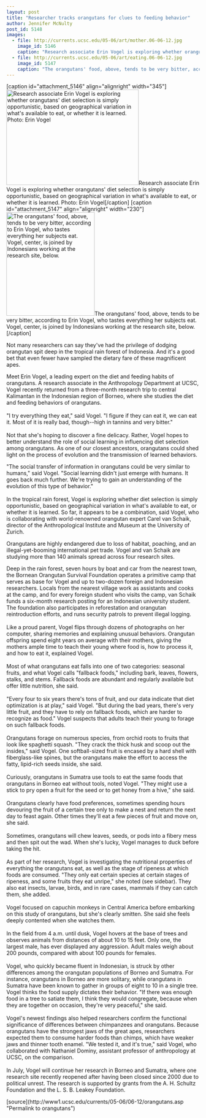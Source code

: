 ```yaml
---
layout: post
title: "Researcher tracks orangutans for clues to feeding behavior"
author: Jennifer McNulty
post_id: 5148
images:
  - file: http://currents.ucsc.edu/05-06/art/mother.06-06-12.jpg
    image_id: 5146
    caption: "Research associate Erin Vogel is exploring whether orangutans' diet selection is simply opportunistic, based on geographical variation in what's available to eat, or whether it is learned. Photo: Erin Vogel"
  - file: http://currents.ucsc.edu/05-06/art/eating.06-06-12.jpg
    image_id: 5147
    caption: "The orangutans' food, above, tends to be very bitter, according to Erin Vogel, who tastes everything her subjects eat. Vogel, center, is joined by Indonesians working at the research site, below."
---
```


[caption id="attachment_5146" align="alignright" width="345"]<a href="http://localhost/mysite/wp-content/uploads/2006/06/mother.06-06-12.jpg"><img class="size-full wp-image-5146" src="http://localhost/mysite/wp-content/uploads/2006/06/mother.06-06-12.jpg" alt="Research associate Erin Vogel is exploring whether orangutans' diet selection is simply opportunistic, based on geographical variation in what's available to eat, or whether it is learned. Photo: Erin Vogel" width="345" height="249" /></a>Research associate Erin Vogel is exploring whether orangutans' diet selection is simply opportunistic, based on geographical variation in what's available to eat, or whether it is learned. Photo: Erin Vogel[/caption]
[caption id="attachment_5147" align="alignright" width="230"]<a href="http://localhost/mysite/wp-content/uploads/2006/06/eating.06-06-12.jpg"><img class="size-full wp-image-5147" src="http://localhost/mysite/wp-content/uploads/2006/06/eating.06-06-12.jpg" alt="The orangutans' food, above, tends to be very bitter, according to Erin Vogel, who tastes everything her subjects eat. Vogel, center, is joined by Indonesians working at the research site, below." width="230" height="270" /></a>The orangutans' food, above, tends to be very bitter, according to Erin Vogel, who tastes everything her subjects eat. Vogel, center, is joined by Indonesians working at the research site, below.[/caption]
<a name="content" id="content"></a>
<p>
  Not many researchers can say they've had the privilege of dodging orangutan spit deep in the tropical rain forest of Indonesia. And it's a good bet that even fewer have sampled the dietary fare of these magnificent apes.
</p>
<p>
  Meet Erin Vogel, a leading expert on the diet and feeding habits of orangutans. A research associate in the Anthropology Department at UCSC, Vogel recently returned from a three-month research trip to central Kalimantan in the Indonesian region of Borneo, where she studies the diet and feeding behaviors of orangutans.<br>
  <br>
  "I try everything they eat," said Vogel. "I figure if they can eat it, we can eat it. Most of it is really bad, though--high in tannins and very bitter."<br>
  <br>
  Not that she's hoping to discover a fine delicacy. Rather, Vogel hopes to better understand the role of social learning in influencing diet selection among orangutans. As one of our closest ancestors, orangutans could shed light on the process of evolution and the transmission of learned behaviors.
</p>
<p>
  "The social transfer of information in orangutans could be very similar to humans," said Vogel. "Social learning didn't just emerge with humans. It goes back much further. We're trying to gain an understanding of the evolution of this type of behavior."<br>
  <br>
  In the tropical rain forest, Vogel is exploring whether diet selection is simply opportunistic, based on geographical variation in what's available to eat, or whether it is learned. So far, it appears to be a combination, said Vogel, who is collaborating with world-renowned orangutan expert Carel van Schaik, director of the Anthropological Institute and Museum at the University of Zurich.
</p>
<p>
  Orangutans are highly endangered due to loss of habitat, poaching, and an illegal-yet-booming international pet trade. Vogel and van Schaik are studying more than 140 animals spread across four research sites.
</p>
<p>
  Deep in the rain forest, seven hours by boat and car from the nearest town, the Bornean Orangutan Survival Foundation operates a primitive camp that serves as base for Vogel and up to two-dozen foreign and Indonesian researchers. Locals from the nearest village work as assistants and cooks at the camp, and for every foreign student who visits the camp, van Schaik funds a six-month research posting for an Indonesian university student. The foundation also participates in reforestation and orangutan reintroduction efforts, and runs security patrols to prevent illegal logging.<br>
  <br>
  Like a proud parent, Vogel flips through dozens of photographs on her computer, sharing memories and explaining unusual behaviors. Orangutan offspring spend eight years on average with their mothers, giving the mothers ample time to teach their young where food is, how to process it, and how to eat it, explained Vogel.<br>
  <br>
  Most of what orangutans eat falls into one of two categories: seasonal fruits, and what Vogel calls "fallback foods," including bark, leaves, flowers, stalks, and stems. Fallback foods are abundant and regularly available but offer little nutrition, she said.<br>
  <br>
  "Every four to six years there's tons of fruit, and our data indicate that diet optimization is at play," said Vogel. "But during the bad years, there's very little fruit, and they have to rely on fallback foods, which are harder to recognize as food." Vogel suspects that adults teach their young to forage on such fallback foods.<br>
  <br>
  Orangutans forage on numerous species, from orchid roots to fruits that look like spaghetti squash. "They crack the thick husk and scoop out the insides," said Vogel. One softball-sized fruit is encased by a hard shell with fiberglass-like spines, but the orangutans make the effort to access the fatty, lipid-rich seeds inside, she said.<br>
  <br>
  Curiously, orangutans in Sumatra use tools to eat the same foods that orangutans in Borneo eat without tools, noted Vogel. "They might use a stick to pry open a fruit for the seed or to get honey from a hive," she said.<br>
  <br>
  Orangutans clearly have food preferences, sometimes spending hours devouring the fruit of a certain tree only to make a nest and return the next day to feast again. Other times they'll eat a few pieces of fruit and move on, she said.<br>
  <br>
  Sometimes, orangutans will chew leaves, seeds, or pods into a fibery mess and then spit out the wad. When she's lucky, Vogel manages to duck before taking the hit.<br>
  <br>
  As part of her research, Vogel is investigating the nutritional properties of everything the orangutans eat, as well as the stage of ripeness at which foods are consumed. "They only eat certain species at certain stages of ripeness, and some fruits they eat unripe," she noted (see sidebar). They also eat insects, larvae, birds, and in rare cases, mammals if they can catch them, she added.<br>
  <br>
  Vogel focused on capuchin monkeys in Central America before embarking on this study of orangutans, but she's clearly smitten. She said she feels deeply contented when she watches them.<br>
  <br>
  In the field from 4 a.m. until dusk, Vogel hovers at the base of trees and observes animals from distances of about 10 to 15 feet. Only one, the largest male, has ever displayed any aggression. Adult males weigh about 200 pounds, compared with about 100 pounds for females.<br>
  <br>
  Vogel, who quickly became fluent in Indonesian, is struck by other differences among the orangutan populations of Borneo and Sumatra. For instance, orangutans in Borneo are more solitary, while orangutans in Sumatra have been known to gather in groups of eight to 10 in a single tree. Vogel thinks the food supply dictates their behavior. "If there was enough food in a tree to satiate them, I think they would congregate, because when they are together on occasion, they're very peaceful," she said.<br>
  <br>
  Vogel's newest findings also helped researchers confirm the functional significance of differences between chimpanzees and orangutans. Because orangutans have the strongest jaws of the great apes, researchers expected them to consume harder foods than chimps, which have weaker jaws and thinner tooth enamel. "We tested it, and it's true," said Vogel, who collaborated with Nathaniel Dominy, assistant professor of anthropology at UCSC, on the comparison.<br>
  <br>
  In July, Vogel will continue her research in Borneo and Sumatra, where one research site recently reopened after having been closed since 2000 due to political unrest. The research is supported by grants from the A. H. Schultz Foundation and the L. S. B. Leakey Foundation.
</p>
[source](http://www1.ucsc.edu/currents/05-06/06-12/orangutans.asp "Permalink to orangutans")
